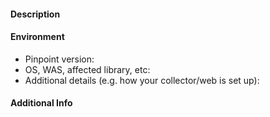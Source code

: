 <!-- 
    If you're reporting a bug or seeking help because something is not working, 
    please fill out below. 
    For all else, feel free to DELETE everything and post away your issue!
-->

#### Description
<!--- Provide a more detailed introduction to the issue itself -->

#### Environment
<!--- Include as many relevant details about the environment you experienced the bug in -->
* Pinpoint version:
* OS, WAS, affected library, etc:
* Additional details (e.g. how your collector/web is set up):

#### Additional Info
<!--- Not obligatory, but things like logs can help if something's not working -->
